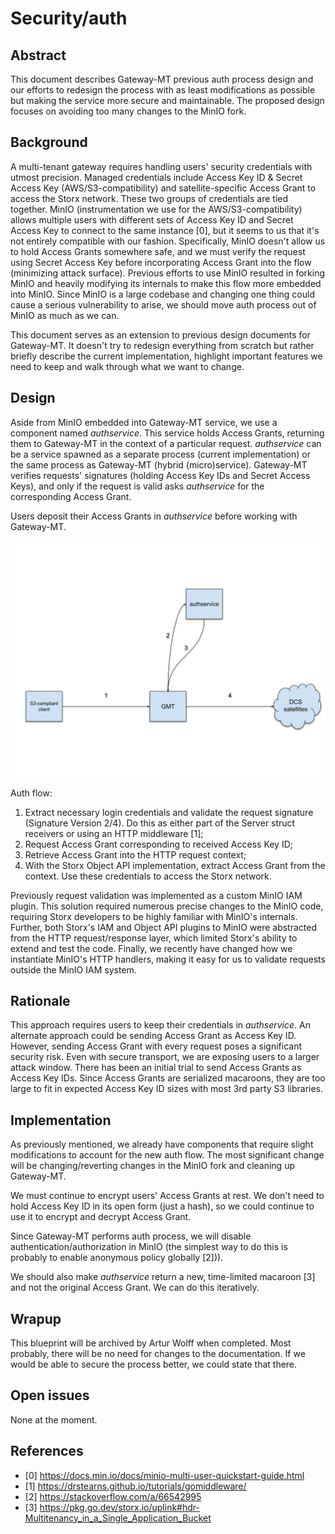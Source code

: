 # Security/auth

## Abstract

This document describes Gateway-MT previous auth process design and our efforts
to redesign the process with as least modifications as possible but making the
service more secure and maintainable. The proposed design focuses on avoiding
too many changes to the MinIO fork.

## Background

A multi-tenant gateway requires handling users' security credentials with utmost
precision. Managed credentials include Access Key ID & Secret Access Key
(AWS/S3-compatibility) and satellite-specific Access Grant to access the Storx
network. These two groups of credentials are tied together. MinIO
(instrumentation we use for the AWS/S3-compatibility) allows multiple users with
different sets of Access Key ID and Secret Access Key to connect to the same
instance [0], but it seems to us that it's not entirely compatible with our
fashion. Specifically, MinIO doesn't allow us to hold Access Grants somewhere
safe, and we must verify the request using Secret Access Key before
incorporating Access Grant into the flow (minimizing attack surface). Previous
efforts to use MinIO resulted in forking MinIO and heavily modifying its
internals to make this flow more embedded into MinIO. Since MinIO is a large
codebase and changing one thing could cause a serious vulnerability to arise, we
should move auth process out of MinIO as much as we can.

This document serves as an extension to previous design documents for
Gateway-MT. It doesn't try to redesign everything from scratch but rather
briefly describe the current implementation, highlight important features we
need to keep and walk through what we want to change.

## Design

Aside from MinIO embedded into Gateway-MT service, we use a component named
_authservice_. This service holds Access Grants, returning them to Gateway-MT in
the context of a particular request. _authservice_ can be a service spawned as a
separate process (current implementation) or the same process as Gateway-MT
(hybrid (micro)service). Gateway-MT verifies requests' signatures (holding
Access Key IDs and Secret Access Keys), and only if the request is valid asks
_authservice_ for the corresponding Access Grant.

Users deposit their Access Grants in _authservice_ before working with
Gateway-MT.

![Security/auth flow](images/security-auth_flow.svg "Security/auth flow")

Auth flow:
1. Extract necessary login credentials and validate the request signature
   (Signature Version 2/4). Do this as either part of the Server struct
   receivers or using an HTTP middleware [1];
2. Request Access Grant corresponding to received Access Key ID;
3. Retrieve Access Grant into the HTTP request context;
4. With the Storx Object API implementation, extract Access Grant from the
   context. Use these credentials to access the Storx network.

Previously request validation was implemented as a custom MinIO IAM plugin. This
solution required numerous precise changes to the MinIO code, requiring Storx
developers to be highly familiar with MinIO's internals. Further, both Storx's
IAM and Object API plugins to MinIO were abstracted from the HTTP
request/response layer, which limited Storx's ability to extend and test the
code. Finally, we recently have changed how we instantiate MinIO's HTTP
handlers, making it easy for us to validate requests outside the MinIO IAM
system.

## Rationale

This approach requires users to keep their credentials in _authservice_. An
alternate approach could be sending Access Grant as Access Key ID. However,
sending Access Grant with every request poses a significant security risk. Even
with secure transport, we are exposing users to a larger attack window. There
has been an initial trial to send Access Grants as Access Key IDs. Since Access
Grants are serialized macaroons, they are too large to fit in expected Access
Key ID sizes with most 3rd party S3 libraries.

## Implementation

As previously mentioned, we already have components that require slight
modifications to account for the new auth flow. The most significant change will
be changing/reverting changes in the MinIO fork and cleaning up Gateway-MT.

We must continue to encrypt users' Access Grants at rest. We don't need to hold
Access Key ID in its open form (just a hash), so we could continue to use it to
encrypt and decrypt Access Grant.

Since Gateway-MT performs auth process, we will disable
authentication/authorization in MinIO (the simplest way to do this is probably
to enable anonymous policy globally [2])).

We should also make _authservice_ return a new, time-limited macaroon [3] and
not the original Access Grant. We can do this iteratively.

## Wrapup

This blueprint will be archived by Artur Wolff when completed. Most probably,
there will be no need for changes to the documentation. If we would be able to
secure the process better, we could state that there.

## Open issues

None at the moment.

## References

- [0] https://docs.min.io/docs/minio-multi-user-quickstart-guide.html
- [1] https://drstearns.github.io/tutorials/gomiddleware/
- [2] https://stackoverflow.com/a/66542995
- [3] https://pkg.go.dev/storx.io/uplink#hdr-Multitenancy_in_a_Single_Application_Bucket
